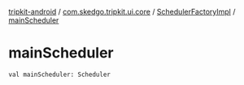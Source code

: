 [tripkit-android](../../index.md) / [com.skedgo.tripkit.ui.core](../index.md) / [SchedulerFactoryImpl](index.md) / [mainScheduler](./main-scheduler.md)

# mainScheduler

`val mainScheduler: Scheduler`